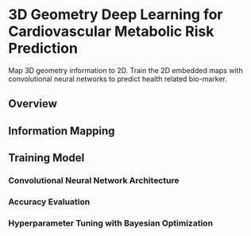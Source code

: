 # 3D Geometry Deep Learning for Cardiovascular Metabolic Risk Prediction
Map 3D geometry information to 2D. Train the 2D embedded maps with convolutional neural networks to predict health related bio-marker.  

## Overview

## Information Mapping

## Training Model
### Convolutional Neural Network Architecture

### Accuracy Evaluation

### Hyperparameter Tuning with Bayesian Optimization

